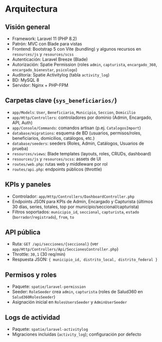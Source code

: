 # Arquitectura

## Visión general

- Framework: Laravel 11 (PHP 8.2)
- Patrón: MVC con Blade para vistas
- Frontend: Bootstrap 5 con Vite (bundling) y algunos recursos en `resources/js` y `resources/scss`
- Autenticación: Laravel Breeze (Blade)
- Autorización: Spatie Permission (roles `admin`, `capturista`, `encargado_360`, `encargado_bienestar`, `psicologo`)
- Auditoría: Spatie Activitylog (tabla `activity_log`)
- BD: MySQL 8
- Servidor: Nginx + PHP-FPM

## Carpetas clave (`sys_beneficiarios/`)

- `app/Models`: `User`, `Beneficiario`, `Municipio`, `Seccion`, `Domicilio`
- `app/Http/Controllers`: controladores por dominio (Admin, Encargado, API, Auth)
- `app/Console/Commands`: comandos artisan (p.ej. `CatalogosImport`)
- `database/migrations`: esquema de BD (usuarios, permisos/roles, beneficiarios, domicilios, catálogos, etc.)
- `database/seeders`: seeders (Roles, Admin, Catálogos, Usuarios de prueba)
- `resources/views`: Blade templates (layouts, roles, CRUDs, dashboard)
- `resources/js` y `resources/scss`: assets de UI
- `routes/web.php`: rutas web y middleware por rol
- `routes/api.php`: endpoints públicos (throttle)

## KPIs y paneles

- Controlador: `app/Http/Controllers/DashboardController.php`
- Endpoints JSON para KPIs de Admin, Encargado y Capturista (últimos 30 días, series, totales, top por municipio/seccional/capturista)
- Filtros soportados: `municipio_id`, `seccional`, `capturista`, `estado` (`borrador`/`registrado`), `from`, `to`

## API pública

- Ruta: `GET /api/secciones/{seccional}` (ver `app/Http/Controllers/Api/SeccionesController.php`)
- Throttle: `30,1` (30 req/min)
- Respuesta JSON: `{ municipio_id, distrito_local, distrito_federal }`

## Permisos y roles

- Paquete: `spatie/laravel-permission`
- Seeder: `RoleSeeder` crea `admin`, `capturista` (roles de Salud360 en `Salud360RolesSeeder`)
- Asignación inicial en `RolesUsersSeeder` y `AdminUserSeeder`

## Logs de actividad

- Paquete: `spatie/laravel-activitylog`
- Migraciones incluidas (`activity_log`); configuración por defecto

